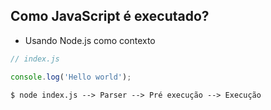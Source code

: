 ## Como JavaScript é executado?

- Usando Node.js como contexto

```javascript
// index.js

console.log('Hello world');
```



```
$ node index.js --> Parser --> Pré execução --> Execução
```
